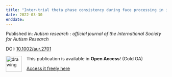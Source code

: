 ```yaml
---
title: "Inter-trial theta phase consistency during face processing in infants is associated with later emerging autism."
date: 2022-03-30
enddate:
---
```


Published in: *Autism research : official journal of the International Society for Autism Research*

DOI: [10.1002/aur.2701](https://doi.org/10.1002/aur.2701)

<img src="https://upload.wikimedia.org/wikipedia/commons/thumb/7/77/Open_Access_logo_PLoS_transparent.svg/800px-Open_Access_logo_PLoS_transparent.svg.png" alt="drawing" width="50" align="left"/> &nbsp;&nbsp;&nbsp;This publication is available in **Open Access**! (Gold OA)

&nbsp;&nbsp;&nbsp;[Access it freely here](https://www.nature.com/articles/s41597-022-01231-7.pdf
)

